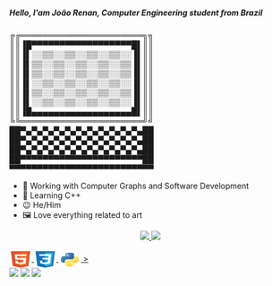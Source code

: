 ##### Hello, I'am João Renan, Computer Engineering student from Brazil #####   
╔╔══════════════════════╗╗ 
║║▐█▀▀▀▀▀▀▀▀▀▀▀▀▀▀▀▀▀▀█▌║║ 
║║▐▌░░▒▒░░▒▒░░▒▒░░▒▒░░▐▌║║ 
║║▐▌▒▒░░▒▒░░▒▒░░▒▒░░▒▒▐▌║║ 
║║▐▌▒▒░░▒▒░░▒▒░░▒▒░░▒▒▐▌║║ 
║║▐▌░░▒▒░░▒▒░░▒▒░░▒▒░░▐▌║║ 
║║▐▌▒▒░░▒▒░░▒▒░░▒▒░░▒▒▐▌║║ 
║║▐▌░░▒▒░░▒▒░░▒▒░░▒▒░░▐▌║║ 
║║▐█▄▄▄▄▄▄▄▄▄▄▄▄▄▄▄▄▄▄█▌║║ 
╚╚══════════════════════╝╝ 
██▀▄▀▄▀▄▀▄▀▄▀▄▀▄▀▄▀▄▀▄▀▄██ 
██▀▄▀▄▀▄▀▄▀▄▀▄▀▄▀▄▀▄▀▄▀▄██ 
██▀▄▀▄▀▄▀▄▀▄▀▄▀▄▀▄▀▄▀▄▀▄██ 
██▀▀▀▀▀▀▀▀▀▀▀▀▀▀▀▀▀▀▀▀▀▀██ 
▀▀▀▀▀▀▀▀▀▀▀▀▀▀▀▀▀▀▀▀▀▀▀▀▀▀

        
- 🔭 Working with Computer Graphs and Software Development
- 📘 Learning C++
- 😉 He/Him
- 🖼 Love everything related to art

<div align="center">
  <a href="https://github.com/loowdy">
  <img height="180em" src="https://github-readme-stats.vercel.app/api?username=LoowdY&show_icons=true&theme=dark&include_all_commits=true&count_private=true"/>
  <img height="180em" src="https://github-readme-stats.vercel.app/api/top-langs/?username=LoowdY&layout=compact&langs_count=7&theme=dark"/>
</div>
  <div style="display: inline_block"><br>   
  <img align="center" alt="Rafa-HTML" height="30" width="40" src="https://raw.githubusercontent.com/devicons/devicon/master/icons/html5/html5-original.svg">
  <img align="center" alt="Rafa-CSS" height="30" width="40" src="https://raw.githubusercontent.com/devicons/devicon/master/icons/css3/css3-original.svg">
  <img align="center" alt="Rafa-Python" height="30" width="40" src="https://raw.githubusercontent.com/devicons/devicon/master/icons/python/python-original.svg">
>
</div>
  <div> 
  <a href="https://www.instagram.com/joao.renan_/" target="_blank"><img src="https://img.shields.io/badge/-Instagram-%23E4405F?style=for-the-badge&logo=instagram&logoColor=white" target="_blank"></a>
  <a href = "mailto:jrenanlopes@gmail.com"><img src="https://img.shields.io/badge/-Gmail-%23333?style=for-the-badge&logo=gmail&logoColor=white" target="_blank"></a>
  <a href="https://www.linkedin.com/in/joão-renan-santanna-lopes-b4729a1b4/" target="_blank"><img src="https://img.shields.io/badge/-LinkedIn-%230077B5?style=for-the-badge&logo=linkedin&logoColor=white" target="_blank"></a> 
  </div>
